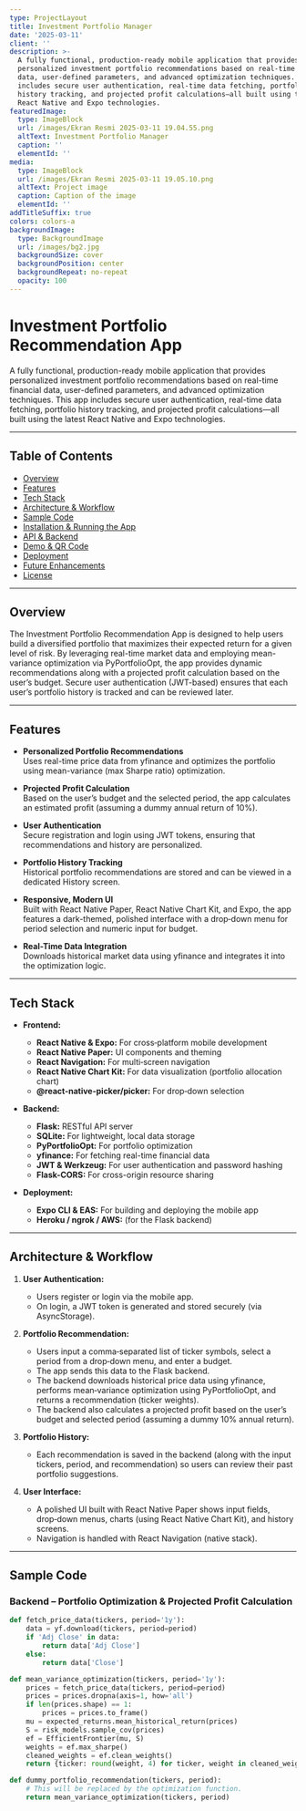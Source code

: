 ```yaml
---
type: ProjectLayout
title: Investment Portfolio Manager
date: '2025-03-11'
client: ''
description: >-
  A fully functional, production-ready mobile application that provides
  personalized investment portfolio recommendations based on real-time financial
  data, user-defined parameters, and advanced optimization techniques. This app
  includes secure user authentication, real-time data fetching, portfolio
  history tracking, and projected profit calculations—all built using the latest
  React Native and Expo technologies.
featuredImage:
  type: ImageBlock
  url: /images/Ekran Resmi 2025-03-11 19.04.55.png
  altText: Investment Portfolio Manager
  caption: ''
  elementId: ''
media:
  type: ImageBlock
  url: /images/Ekran Resmi 2025-03-11 19.05.10.png
  altText: Project image
  caption: Caption of the image
  elementId: ''
addTitleSuffix: true
colors: colors-a
backgroundImage:
  type: BackgroundImage
  url: /images/bg2.jpg
  backgroundSize: cover
  backgroundPosition: center
  backgroundRepeat: no-repeat
  opacity: 100
---
```

# Investment Portfolio Recommendation App

A fully functional, production-ready mobile application that provides personalized investment portfolio recommendations based on real-time financial data, user-defined parameters, and advanced optimization techniques. This app includes secure user authentication, real-time data fetching, portfolio history tracking, and projected profit calculations—all built using the latest React Native and Expo technologies.

---

## Table of Contents

- [Overview](#overview)
- [Features](#features)
- [Tech Stack](#tech-stack)
- [Architecture & Workflow](#architecture--workflow)
- [Sample Code](#sample-code)
- [Installation & Running the App](#installation--running-the-app)
- [API & Backend](#api--backend)
- [Demo & QR Code](#demo--qr-code)
- [Deployment](#deployment)
- [Future Enhancements](#future-enhancements)
- [License](#license)

---

## Overview

The Investment Portfolio Recommendation App is designed to help users build a diversified portfolio that maximizes their expected return for a given level of risk. By leveraging real-time market data and employing mean-variance optimization via PyPortfolioOpt, the app provides dynamic recommendations along with a projected profit calculation based on the user’s budget. Secure user authentication (JWT-based) ensures that each user’s portfolio history is tracked and can be reviewed later.

---

## Features

- **Personalized Portfolio Recommendations**  
  Uses real-time price data from yfinance and optimizes the portfolio using mean-variance (max Sharpe ratio) optimization.

- **Projected Profit Calculation**  
  Based on the user’s budget and the selected period, the app calculates an estimated profit (assuming a dummy annual return of 10%).

- **User Authentication**  
  Secure registration and login using JWT tokens, ensuring that recommendations and history are personalized.

- **Portfolio History Tracking**  
  Historical portfolio recommendations are stored and can be viewed in a dedicated History screen.

- **Responsive, Modern UI**  
  Built with React Native Paper, React Native Chart Kit, and Expo, the app features a dark-themed, polished interface with a drop‑down menu for period selection and numeric input for budget.

- **Real-Time Data Integration**  
  Downloads historical market data using yfinance and integrates it into the optimization logic.

---

## Tech Stack

- **Frontend:**  
  - **React Native & Expo:** For cross‑platform mobile development  
  - **React Native Paper:** UI components and theming  
  - **React Navigation:** For multi‑screen navigation  
  - **React Native Chart Kit:** For data visualization (portfolio allocation chart)  
  - **@react-native-picker/picker:** For drop‑down selection

- **Backend:**  
  - **Flask:** RESTful API server  
  - **SQLite:** For lightweight, local data storage  
  - **PyPortfolioOpt:** For portfolio optimization  
  - **yfinance:** For fetching real-time financial data  
  - **JWT & Werkzeug:** For user authentication and password hashing  
  - **Flask-CORS:** For cross-origin resource sharing

- **Deployment:**  
  - **Expo CLI & EAS:** For building and deploying the mobile app  
  - **Heroku / ngrok / AWS:** (for the Flask backend)

---

## Architecture & Workflow

1. **User Authentication:**  
   - Users register or login via the mobile app.  
   - On login, a JWT token is generated and stored securely (via AsyncStorage).

2. **Portfolio Recommendation:**  
   - Users input a comma‑separated list of ticker symbols, select a period from a drop‑down menu, and enter a budget.
   - The app sends this data to the Flask backend.
   - The backend downloads historical price data using yfinance, performs mean‑variance optimization using PyPortfolioOpt, and returns a recommendation (ticker weights).
   - The backend also calculates a projected profit based on the user’s budget and selected period (assuming a dummy 10% annual return).

3. **Portfolio History:**  
   - Each recommendation is saved in the backend (along with the input tickers, period, and recommendation) so users can review their past portfolio suggestions.

4. **User Interface:**  
   - A polished UI built with React Native Paper shows input fields, drop‑down menus, charts (using React Native Chart Kit), and history screens.
   - Navigation is handled with React Navigation (native stack).

---

## Sample Code

### Backend – Portfolio Optimization & Projected Profit Calculation

```python
def fetch_price_data(tickers, period='1y'):
    data = yf.download(tickers, period=period)
    if 'Adj Close' in data:
        return data['Adj Close']
    else:
        return data['Close']

def mean_variance_optimization(tickers, period='1y'):
    prices = fetch_price_data(tickers, period=period)
    prices = prices.dropna(axis=1, how='all')
    if len(prices.shape) == 1:
        prices = prices.to_frame()
    mu = expected_returns.mean_historical_return(prices)
    S = risk_models.sample_cov(prices)
    ef = EfficientFrontier(mu, S)
    weights = ef.max_sharpe()
    cleaned_weights = ef.clean_weights()
    return {ticker: round(weight, 4) for ticker, weight in cleaned_weights.items() if weight > 0}

def dummy_portfolio_recommendation(tickers, period):
    # This will be replaced by the optimization function.
    return mean_variance_optimization(tickers, period)

